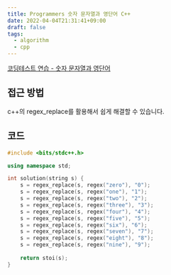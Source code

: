 ```yaml
---
title: Programmers 숫자 문자열과 영단어 C++
date: 2022-04-04T21:31:41+09:00
draft: false
tags:
  - algorithm
  - cpp
---
```

<!--more-->
[코딩테스트 연습 - 숫자 문자열과 영단어](https://programmers.co.kr/learn/courses/30/lessons/81301)

## 접근 방법

c++의 regex_replace를 활용해서 쉽게 해결할 수 있습니다.

## 코드

```cpp
#include <bits/stdc++.h>

using namespace std;

int solution(string s) {
    s = regex_replace(s, regex("zero"), "0");
    s = regex_replace(s, regex("one"), "1");
    s = regex_replace(s, regex("two"), "2");
    s = regex_replace(s, regex("three"), "3");
    s = regex_replace(s, regex("four"), "4");
    s = regex_replace(s, regex("five"), "5");
    s = regex_replace(s, regex("six"), "6");
    s = regex_replace(s, regex("seven"), "7");
    s = regex_replace(s, regex("eight"), "8");
    s = regex_replace(s, regex("nine"), "9");
    
    return stoi(s);
}
```